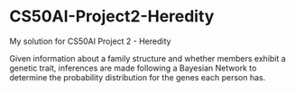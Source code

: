 # CS50AI-Project2-Heredity
My solution for CS50AI Project 2 - Heredity

Given information about a family structure and whether members exhibit a genetic trait, inferences are made following a Bayesian Network to determine the probability distribution for the genes each person has.
